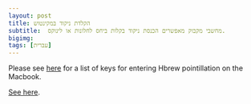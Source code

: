 ```yaml
---
layout: post
title: הקלדת ניקוד במקינטוש 
subtitle:  מחשבי מקבוק מאפשרים הכנסת ניקוד בקלות ביחס לחלונות או לינוקס. 
bigimg: 
tags: [עברית]
---
```

Please see [here](/mac-nikud) for a list of keys for entering Hbrew pointillation on the Macbook.
<!--end.excerpt-->

<script>
window.location.replace("http://www.joshuafox.com/mac-nikud");

</script>

[See here](/mac-nikud).


 